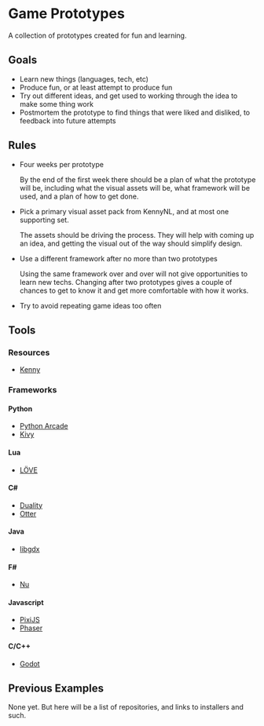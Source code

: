 # Game Prototypes

A collection of prototypes created for fun and learning.

## Goals
- Learn new things (languages, tech, etc)
- Produce fun, or at least attempt to produce fun
- Try out different ideas, and get used to working through the idea to make some thing work
- Postmortem the prototype to find things that were liked and disliked, to feedback into future attempts

## Rules
- Four weeks per prototype

  By the end of the first week there should be a plan of what the prototype will be, including what the visual assets will be, what framework will be used, and a plan of how to get done.
- Pick a primary visual asset pack from KennyNL, and at most one supporting set.

  The assets should be driving the process. They will help with coming up an idea, and getting the visual out of the way should simplify design.
- Use a different framework after no more than two prototypes

  Using the same framework over and over will not give opportunities to learn new techs. Changing after two prototypes gives a couple of chances to get to know it and get more comfortable with how it works.
- Try to avoid repeating game ideas too often

## Tools

### Resources
- [Kenny](http://kenney.nl/assets "Kenny")

### Frameworks

#### Python
- [Python Arcade](https://pythonhosted.org/arcade/index.html "Python Arcade")
- [Kivy](https://kivy.org/#home "Kivy")

#### Lua
- [LÖVE](https://love2d.org/ "LÖVE")

#### C# 
- [Duality](http://duality.adamslair.net/ "Duality")
- [Otter](http://otter2d.com/ "Otter")

#### Java
- [libgdx](http://libgdx.badlogicgames.com/ "libgdx")

#### F# 
- [Nu](https://github.com/bryanedds/Nu "Nu")

#### Javascript
- [PixiJS](http://www.pixijs.com/ "PixiJS")
- [Phaser](https://phaser.io/ "Phaser")

#### C/C++
- [Godot](https://godotengine.org/ "Godot")

## Previous Examples

None yet. But here will be a list of repositories, and links to installers and such.
